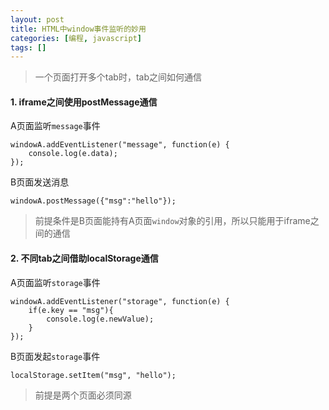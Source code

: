 ```yaml
---
layout: post
title: HTML中window事件监听的妙用
categories: [编程, javascript]
tags: []
---
```



> 一个页面打开多个tab时，tab之间如何通信

#### 1. iframe之间使用postMessage通信

A页面监听`message`事件
```
windowA.addEventListener("message", function(e) {
    console.log(e.data);
});
```

B页面发送消息
```
windowA.postMessage({"msg":"hello"});
```

> 前提条件是B页面能持有A页面`window`对象的引用，所以只能用于iframe之间的通信

#### 2. 不同tab之间借助localStorage通信

A页面监听`storage`事件
```
windowA.addEventListener("storage", function(e) {
    if(e.key == "msg"){
        console.log(e.newValue);
    }
});
```

B页面发起`storage`事件
```
localStorage.setItem("msg", "hello");
```

> 前提是两个页面必须同源